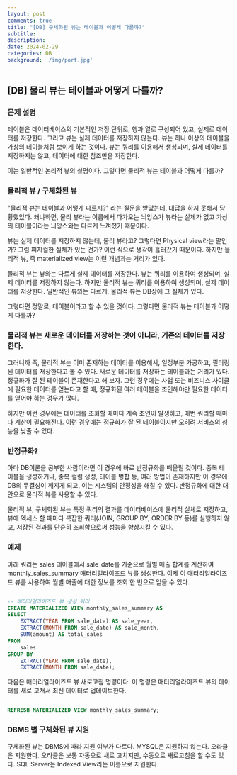 ```yaml
---
layout: post
comments: true
title: "[DB] 구체화된 뷰는 테이블과 어떻게 다를까?"
subtitle: 
description: 
date: 2024-02-29
categories: DB
background: '/img/port.jpg'
---
```


## [DB] 물리 뷰는 테이블과 어떻게 다를까?

### 문제 설명

테이블은 데이터베이스의 기본적인 저장 단위로, 행과 열로 구성되어 있고, 실제로 데이터를 저장한다. 그리고 뷰는 실제 데이터를 저장하지 않는다.
뷰는 하나 이상의 테이블을 가상의 테이블처럼 보이게 하는 것이다. 
뷰는 쿼리를 이용해서 생성되며, 실제 데이터를 저장하지는 않고, 데이터에 대한 참조만을 저장한다.

이는 일반적인 논리적 뷰의 설명이다. 그렇다면 물리적 뷰는 테이블과 어떻게 다를까?

### 물리적 뷰 / 구체화된 뷰

"물리적 뷰는 테이블과 어떻게 다르지?" 라는 질문을 받았는데, 대답을 하지 못해서 당황했었다. 왜냐하면, 물리 뷰라는 이름에서 다가오는 늬앙스가 
뷰라는 실체가 없고 가상의 테이블이라는 늬앙스와는 다르게 느껴졌기 때문이다. 

뷰는 실제 데이터를 저장하지 않는데, 물리 뷰라고? 그렇다면 Physical view라는 말인가? 그럼 피지컬한 실체가 있는 건가? 이런 식으로 생각이 흘러갔기 때문이다.
하지만 물리적 뷰, 즉 materialized view는 이런 개념과는 거리가 있다. 

물리적 뷰는 뷰와는 다르게 실제 데이터를 저장한다. 뷰는 쿼리를 이용하여 생성되며, 실제 데이터를 저장하지 않는다. 하지만 물리적 뷰는 쿼리를 이용하여 생성되며, 실제 데이터를 저장한다.
일반적인 뷰와는 다르게, 물리적 뷰는 DB상에 그 실체가 있다. 

그렇다면 정말로, 테이블이라고 할 수 있을 것이다. 그렇다면 물리적 뷰는 테이블과 어떻게 다를까?

### 물리적 뷰는 새로운 데이터를 저장하는 것이 아니라, 기존의 데이터를 저장한다.

그러니까 즉, 물리적 뷰는 이미 존재하는 데이터를 이용해서, 일정부분 가공하고, 필터링된 데이터를 저장한다고 볼 수 있다. 새로운 데이터를 저장하는 테이블과는 거리가 있다. 정규화가 잘 된 테이블이 존재한다고 해 보자. 그런 경우에는 
사업 또는 비즈니스 사이클에 필요한 데이터를 얻는다고 할 때, 정규화된 여러 테이블을 조인해야만 필요한 데이터를 얻어야 하는 경우가 많다.

하지만 이런 경우에는 데이터를 조회할 때마다 계속 조인이 발생하고, 매번 쿼리할 때마다 계산이 필요해진다. 이런 경우에는 정규화가 잘 된 테이블이지만 오히려 서비스의 성능을 낮출 수 있다.

### 반정규화?

아마 DB이론을 공부한 사람이라면 이 경우에 바로 반정규화를 떠올릴 것이다. 중복 테이블을 생성하거나, 중복 컬럼 생성, 테이블 병합 등, 여러 방법이 존재하지만 이 경우에 DB의 무결성이 깨지게 되고, 이는 
시스템의 안정성을 해칠 수 있다. 반정규화에 대한 대안으로 물리적 뷰를 사용할 수 있다. 

물리적 뷰, 구체화된 뷰는 특정 쿼리의 결과를 데이터베이스에 물리적 실체로 저장하고, 뷰에 엑세스 할 때마다 
복잡한 쿼리(JOIN, GROUP BY, ORDER BY 등)를 실행하지 않고, 저장된 결과를 단순히 조회함으로써 성능을 향상시킬 수 있다.

### 예제

아래 쿼리는 sales 테이블에서 sale_date를 기준으로 월별 매출 합계를 계산하여 
monthly_sales_summary 매터리얼라이즈드 뷰를 생성한다. 
이제 이 매터리얼라이즈드 뷰를 사용하여 월별 매출에 대한 정보를 조회 한 번으로 얻을 수 있다.

~~~ sql

-- 매터리얼라이즈드 뷰 생성 쿼리
CREATE MATERIALIZED VIEW monthly_sales_summary AS
SELECT
    EXTRACT(YEAR FROM sale_date) AS sale_year,
    EXTRACT(MONTH FROM sale_date) AS sale_month,
    SUM(amount) AS total_sales
FROM
    sales
GROUP BY
    EXTRACT(YEAR FROM sale_date),
    EXTRACT(MONTH FROM sale_date);

~~~

다음은 매터리얼라이즈드 뷰 새로고침 명령이다. 이 명령은 매터리얼라이즈드 뷰의 데이터를 새로 고쳐서 최신 데이터로 업데이트한다.

~~~ sql

REFRESH MATERIALIZED VIEW monthly_sales_summary;

~~~

### DBMS 별 구체화된 뷰 지원

구체화된 뷰는 DBMS에 따라 지원 여부가 다르다. MYSQL은 지원하지 않는다. 오라클은 지원한다. 오라클은 보통 자동으로 새로 고치지만,
수동으로 새로고침을 할 수도 있다. SQL Server는 Indexed View라는 이름으로 지원한다. 